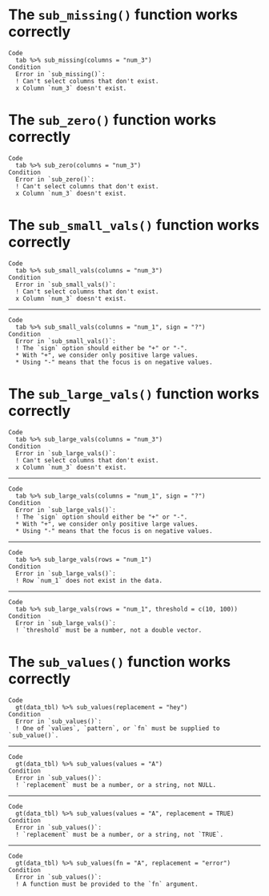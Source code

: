 # The `sub_missing()` function works correctly

    Code
      tab %>% sub_missing(columns = "num_3")
    Condition
      Error in `sub_missing()`:
      ! Can't select columns that don't exist.
      x Column `num_3` doesn't exist.

# The `sub_zero()` function works correctly

    Code
      tab %>% sub_zero(columns = "num_3")
    Condition
      Error in `sub_zero()`:
      ! Can't select columns that don't exist.
      x Column `num_3` doesn't exist.

# The `sub_small_vals()` function works correctly

    Code
      tab %>% sub_small_vals(columns = "num_3")
    Condition
      Error in `sub_small_vals()`:
      ! Can't select columns that don't exist.
      x Column `num_3` doesn't exist.

---

    Code
      tab %>% sub_small_vals(columns = "num_1", sign = "?")
    Condition
      Error in `sub_small_vals()`:
      ! The `sign` option should either be "+" or "-".
      * With "+", we consider only positive large values.
      * Using "-" means that the focus is on negative values.

# The `sub_large_vals()` function works correctly

    Code
      tab %>% sub_large_vals(columns = "num_3")
    Condition
      Error in `sub_large_vals()`:
      ! Can't select columns that don't exist.
      x Column `num_3` doesn't exist.

---

    Code
      tab %>% sub_large_vals(columns = "num_1", sign = "?")
    Condition
      Error in `sub_large_vals()`:
      ! The `sign` option should either be "+" or "-".
      * With "+", we consider only positive large values.
      * Using "-" means that the focus is on negative values.

---

    Code
      tab %>% sub_large_vals(rows = "num_1")
    Condition
      Error in `sub_large_vals()`:
      ! Row `num_1` does not exist in the data.

---

    Code
      tab %>% sub_large_vals(rows = "num_1", threshold = c(10, 100))
    Condition
      Error in `sub_large_vals()`:
      ! `threshold` must be a number, not a double vector.

# The `sub_values()` function works correctly

    Code
      gt(data_tbl) %>% sub_values(replacement = "hey")
    Condition
      Error in `sub_values()`:
      ! One of `values`, `pattern`, or `fn` must be supplied to `sub_value()`.

---

    Code
      gt(data_tbl) %>% sub_values(values = "A")
    Condition
      Error in `sub_values()`:
      ! `replacement` must be a number, or a string, not NULL.

---

    Code
      gt(data_tbl) %>% sub_values(values = "A", replacement = TRUE)
    Condition
      Error in `sub_values()`:
      ! `replacement` must be a number, or a string, not `TRUE`.

---

    Code
      gt(data_tbl) %>% sub_values(fn = "A", replacement = "error")
    Condition
      Error in `sub_values()`:
      ! A function must be provided to the `fn` argument.

